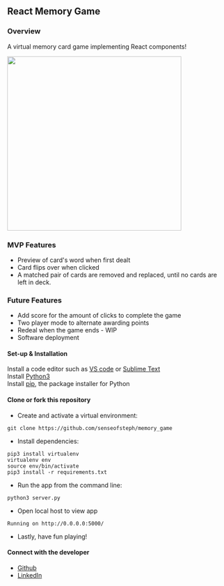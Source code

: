 ## React Memory Game

### Overview

A virtual memory card game implementing React components!

<img src=https://github.com/senseofsteph/memory_game/blob/master/static/img/screen_shot.png width="400">

### MVP Features

- Preview of card's word when first dealt
- Card flips over when clicked
- A matched pair of cards are removed and replaced, until no cards are left in deck.

### Future Features

- Add score for the amount of clicks to complete the game
- Two player mode to alternate awarding points
- Redeal when the game ends - WIP
- Software deployment

#### Set-up & Installation

Install a code editor such as [VS code](https://code.visualstudio.com/download) or [Sublime Text](https://www.sublimetext.com/)<br>
Install [Python3](https://www.python.org/downloads/mac-osx/)<br>
Install [pip](https://pip.pypa.io/en/stable/installing/), the package installer for Python <br>


#### Clone or fork this repository

- Create and activate a virtual environment:
```shell
git clone https://github.com/senseofsteph/memory_game
```

- Install dependencies:
```shell
pip3 install virtualenv
virtualenv env
source env/bin/activate
pip3 install -r requirements.txt
```

- Run the app from the command line:
```shell
python3 server.py
```

- Open local host to view app
```shell
Running on http://0.0.0.0:5000/ 
```

- Lastly, have fun playing!

#### Connect with the developer

- [Github](https://github.com/senseofsteph)
- [LinkedIn](https://www.linkedin.com/in/senseofsteph/)
